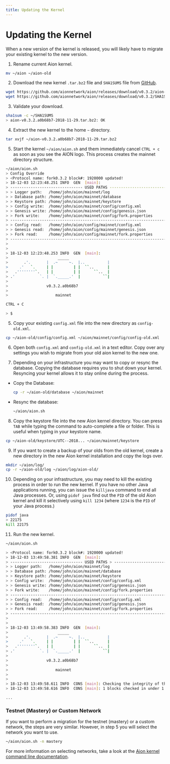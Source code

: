```yaml
---
title: Updating the Kernel
---
```


# Updating the Kernel

When a new version of the kernel is released, you will likely have to migrate your existing kernel to the new version.

1. Rename current Aion kernel.

```bash
mv ~/aion ~/aion-old
```

2. Download the new kernel `.tar.bz2` file and `SHA1SUMS` file from [GitHub](https://github.com/aionnetwork/aion/releases).

```bash
wget https://github.com/aionnetwork/aion/releases/download/v0.3.2/aion-v0.3.2.a0b68b7-2018-11-29.tar.bz2 -P ~/
wget https://github.com/aionnetwork/aion/releases/download/v0.3.2/SHA1SUMS -P ~/
```

3. Validate your download.

```bash
sha1sum -c ~/SHA1SUMS
> aion-v0.3.2.a0b68b7-2018-11-29.tar.bz2: OK
```

4. Extract the new kernel to the home `~` directory.

```bash
tar xvjf ~/aion-v0.3.2.a0b68b7-2018-11-29.tar.bz2
```

5. Start the kernel `~/aion/aion.sh` and them immediately cancel `CTRL + c` as soon as you see the AION logo. This process creates the mainnet directory structure.

```bash
~/aion/aion.sh
> Config Override
> <Protocol name: fork0.3.2 block#: 1920000 updated!
> 18-12-03 12:23:48.251 INFO  GEN  [main]: 
> -------------------------------- USED PATHS --------------------------------
> > Logger path:   /home/john/aion/mainnet/log
> > Database path: /home/john/aion/mainnet/database
> > Keystore path: /home/john/aion/mainnet/keystore
> > Config write:  /home/john/aion/mainnet/config/config.xml
> > Genesis write: /home/john/aion/mainnet/config/genesis.json
> > Fork write:    /home/john/aion/mainnet/config/fork.properties
> ----------------------------------------------------------------------------
> > Config read:   /home/john/aion/config/mainnet/config.xml
> > Genesis read:  /home/john/aion/config/mainnet/genesis.json
> > Fork read:     /home/john/aion/config/mainnet/fork.properties
> ----------------------------------------------------------------------------
>
>
> 18-12-03 12:23:48.253 INFO  GEN  [main]:
>                      _____
>       .'.       |  .~     ~.  |..          |
>     .'   `.     | |         | |  ``..      |
>   .''''''''`.   | |         | |      ``..  |
> .'           `. |  `._____.'  |          ``|
>
>                 v0.3.2.a0b68b7
>
>                     mainnet

CTRL + C

> $
```

5. Copy your existing `config.xml` file into the new directory as `config-old.xml`.

```bash
cp ~/aion-old/config/config.xml ~/aion/mainnet/config/config-old.xml
```

6. Open both `config.xml` and `config-old.xml` in a text editor. Copy over any settings you wish to migrate from your old aion kernel to the new one.

7. Depending on your infrastructure you may want to copy or resync the database. Copying the database requires you to shut down your kernel. Resyncing your kernel allows it to stay online during the process.

  - Copy the Database:

    ```bash
    cp -r ~/aion-old/database ~/aion/mainnet
    ```

  - Resync the database:

    ```bash
    ~/aion/aion.sh
    ```

8. Copy the keystore file into the new Aion kernel directory. You can press `TAB` while typing the command to auto-complete a file or folder. This is useful when typing in your keystore name.

```bash
cp ~/aion-old/keystore/UTC--2018... ~/aion/mainnet/keystore
```

9. If you want to create a backup of your olds from the old kernel, create a new directory in the new Aion kernel installation and copy the logs over.

```bash
mkdir ~/aion/log/
cp -r ~/aion-old/log ~/aion/log/aion-old/
```

10. Depending on your infrastructure, you may need to kill the existing process in order to run the new kernel. If you have no other Java applications running, you can issue the `killjava` command to end all Java processes. Or, using `pidof java` find out the `PID` of the old Aion kernel and kill it selectively using `kill 1234` (where `1234` is the `PID` of your Java process.)

```bash
pidof java
> 22175
kill 22175
```

11. Run the new kernel.

```bash
~/aion/aion.sh

> <Protocol name: fork0.3.2 block#: 1920000 updated!
> 18-12-03 13:49:58.381 INFO  GEN  [main]:
> -------------------------------- USED PATHS > --------------------------------
> > Logger path:   /home/john/aion/mainnet/log
> > Database path: /home/john/aion/mainnet/database
> > Keystore path: /home/john/aion/mainnet/keystore
> > Config write:  /home/john/aion/mainnet/config/config.xml
> > Genesis write: /home/john/aion/mainnet/config/genesis.json
> > Fork write:    /home/john/aion/mainnet/config/fork.properties
> -------------------------------------------------------------------------> ---
> > Config read:   /home/john/aion/mainnet/config/config.xml
> > Genesis read:  /home/john/aion/mainnet/config/genesis.json
> > Fork read:     /home/john/aion/mainnet/config/fork.properties
> -------------------------------------------------------------------------> ---
>
>
> 18-12-03 13:49:58.383 INFO  GEN  [main]:
>                      _____
>       .'.       |  .~     ~.  |..          |
>     .'   `.     | |         | |  ``..      |
>   .''''''''`.   | |         | |      ``..  |
> .'           `. |  `._____.'  |          ``|
>
>                 v0.3.2.a0b68b7
>
>                     mainnet
>
>
> 18-12-03 13:49:58.611 INFO  CONS [main]: Checking the integrity of the > total difficulty information...
> 18-12-03 13:49:58.616 INFO  CONS [main]: 1 blocks checked in under 1 sec.

...
```

### Testnet (Mastery) or Custom Network

If you want to perform a migration for the testnet (mastery) or a custom network, the steps are very similar. However, in step 5 you will select the network you want to use.

```bash
~/aion/aion.sh -n mastery
```

For more information on selecting networks, take a look at the [Aion kernel command line documentation](/aion-node/kernel/command-line).